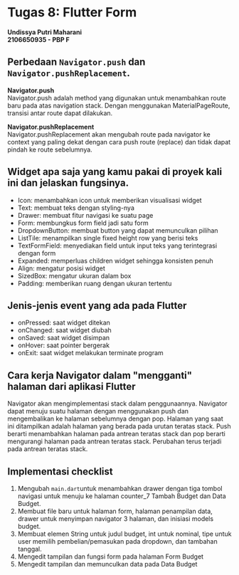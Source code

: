 # Tugas 8: Flutter Form

**Undissya Putri Maharani**<br>
**2106650935 - PBP F**

##  Perbedaan `Navigator.push` dan `Navigator.pushReplacement`. ## 

<b> Navigator.push </b><br>
Navigator.push adalah method yang digunakan untuk menambahkan route baru pada atas navigation stack. Dengan menggunakan MaterialPageRoute, transisi antar route dapat dilakukan. <br>

<b> Navigator.pushReplacement </b><br>
Navigator.pushReplacement akan mengubah route pada navigator ke context yang paling dekat dengan cara push route (replace) dan tidak dapat pindah ke route sebelumnya.

## Widget apa saja yang kamu pakai di proyek kali ini dan jelaskan fungsinya. ##

- Icon: menambahkan icon untuk memberikan visualisasi widget
- Text: membuat teks dengan styling-nya
- Drawer: membuat fitur navigasi ke suatu page
- Form: membungkus form field jadi satu form
- DropdownButton: membuat button yang dapat memunculkan pilihan
- ListTile: menampilkan single fixed height row yang berisi teks
- TextFormField: menyediakan field untuk input teks yang terintegrasi dengan form
- Expanded: memperluas children widget sehingga konsisten penuh
- Align: mengatur posisi widget
- SizedBox: mengatur ukuran dalam box
- Padding: memberikan ruang dengan ukuran tertentu


##  Jenis-jenis event yang ada pada Flutter ##

- onPressed: saat widget ditekan
- onChanged: saat widget diubah
- onSaved: saat widget disimpan
- onHover: saat pointer bergerak
- onExit: saat widget melakukan terminate program

##  Cara kerja Navigator dalam "mengganti" halaman dari aplikasi Flutter ##

Navigator akan mengimplementasi stack dalam penggunaannya. Navigator dapat menuju suatu halaman dengan menggunakan push dan mengembalikan ke halaman sebelumnya dengan pop. Halaman yang saat ini ditampilkan adalah halaman yang berada pada urutan teratas stack. Push berarti menambahkan halaman pada antrean teratas stack dan pop berarti mengurangi halaman pada antrean teratas stack. Perubahan terus terjadi pada antrean teratas stack. <br>

##  Implementasi checklist ##

1. Mengubah `main.dart`untuk menambahkan drawer dengan tiga tombol navigasi untuk menuju ke halaman counter_7 Tambah Budget dan Data Budget. <br>
2. Membuat file baru untuk halaman form, halaman penampilan data, drawer untuk menyimpan navigator 3 halaman, dan inisiasi models budget. <br>
3. Membuat elemen String untuk judul budget, int untuk nominal, tipe untuk user memilih pembelian/pemasukan pada dropdown, dan tambahan tanggal. <br>
4. Mengedit tampilan dan fungsi form pada halaman Form Budget <br>
5. Mengedit tampilan dan memunculkan data pada Data Budget <br>